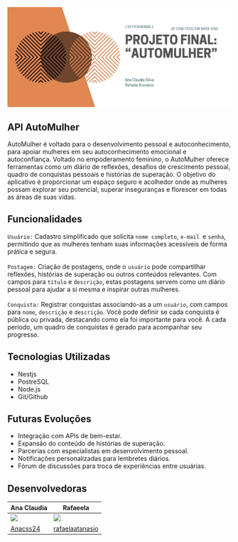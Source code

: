 <p align="center">
  <a href="http://nestjs.com/" target="blank"><img src="public/image/auto_mulher.JPG"  alt="Auto Mulher Capa" /></a>
</p>

##  API AutoMulher

AutoMulher é voltado para o desenvolvimento pessoal e autoconhecimento, para apoiar mulheres em seu autoconhecimento emocional e autoconfiança. Voltado no empoderamento feminino, o AutoMulher oferece ferramentas como um diário de reflexões, desafios de crescimento pessoal, quadro de conquistas pessoais e histórias de superação. O objetivo do aplicativo é proporcionar um espaço seguro e acolhedor onde as mulheres possam explorar seu potencial, superar inseguranças e florescer em todas as áreas de suas vidas.

## Funcionalidades 
`Usuário:` Cadastro simplificado que solicita `nome completo`, `e-mail `e `senha`, permitindo que as mulheres tenham suas informações acessíveis de forma prática e segura.  <br><br>
`Postagem:` Criação de postagens, onde o `usuário` pode compartilhar reflexões, histórias de superação ou outros conteúdos relevantes. Com campos para `título` e `descrição`, estas postagens servem como um diário pessoal para ajudar a si mesma e inspirar outras mulheres.<br><br>
`Conquista:` Registrar conquistas associando-as a um `usuário`, com campos para `nome`, `descrição` e `descrição`. Você pode definir se cada conquista é pública ou privada, destacando como ela foi importante para você. A cada período, um quadro de conquistas é gerado para acompanhar seu progresso.


## Tecnologias Utilizadas
<ul>
  <li>Nestjs</li>
  <li>PostreSQL</li>
 <li>Node.js</li>
  <li>Git/Github</li>
</ul>

## Futuras Evoluções 

<ul>
<li>Integração com APIs de bem-estar.</li>
<li>Expansão do conteúdo de histórias de superação.</li>
<li>Parcerias com especialistas em desenvolvimento pessoal.</li>
<li>Notificações personalizadas para lembretes diários.</li>
<li>Fórum de discussões para troca de experiências entre usuárias.</li>
</ul>


## Desenvolvedoras
|Ana Claudia | Rafaeela |
|----------|----------|
| <img src="https://avatars.githubusercontent.com/u/101267392?s=100" /> | <img src="https://avatars.githubusercontent.com/u/144054244?s=100" /> |
| [Anacss24](https://github.com/Anacss24) | [rafaelaatanasio](https://github.com/rafaelaatanasio) |


